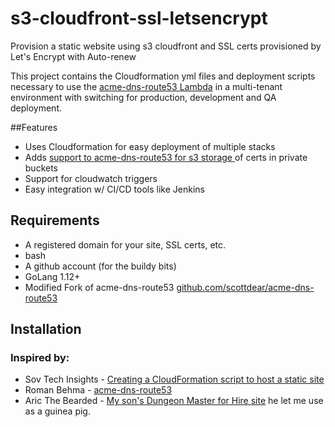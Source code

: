 # s3-cloudfront-ssl-letsencrypt
Provision a static website using s3 cloudfront and SSL certs provisioned by Let's Encrypt with Auto-renew

This project contains the Cloudformation yml files and deployment scripts necessary to use the [ acme-dns-route53 Lambda](https://github.com/begmaroman/acme-dns-route53/blob/master/LAMBDA.md) in a multi-tenant environment with switching for production, development and QA deployment.

##Features

* Uses Cloudformation for easy deployment of multiple stacks
* Adds [ support to acme-dns-route53 for s3 storage ](https://github.com/scottdear/acme-dns-route53) of certs in private buckets
* Support for cloudwatch triggers
* Easy integration w/ CI/CD tools like Jenkins

## Requirements
* A registered domain  for your site, SSL certs, etc.
* bash
* A github account (for the buildy bits)
* GoLang 1.12+
* Modified Fork of acme-dns-route53 [github.com/scottdear/acme-dns-route53](https://github.com/scottdear/acme-dns-route53)

## Installation


### Inspired by:
* Sov Tech Insights - [ Creating a CloudFormation script to host a static site](https://medium.com/sovtech-insights/creating-a-cloudformation-script-to-host-a-static-site-on-s3-cloudfront-ssl-f9781c30e93c)
* Roman Behma - [acme-dns-route53](https://github.com/begmaroman/acme-dns-route53)
* Aric The Bearded - [My son's Dungeon Master for Hire site](https://www.aricthebearded.com) he let me use as a guinea pig.
